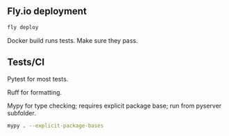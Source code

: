 

## Fly.io deployment

```bash
fly deploy
```

Docker build runs tests. Make sure they pass.

## Tests/CI

Pytest for most tests.

Ruff for formatting.

Mypy for type checking; requires explicit package base; run from pyserver subfolder.
```bash
mypy . --explicit-package-bases
```
